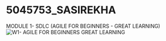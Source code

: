# 5045753_SASIREKHA

MODULE 1- SDLC (AGILE FOR BEGINNERS - GREAT LEARNING)
![W1- AGILE FOR BEGINNERS GREAT LEARNING](https://github.com/user-attachments/assets/78993c04-efee-4324-9b9a-b085d0fdbaa4)
